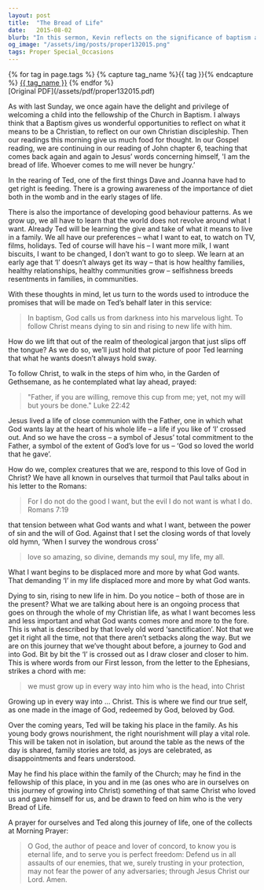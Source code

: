 ```yaml
---
layout: post
title:  "The Bread of Life"
date:   2015-08-02
blurb: "In this sermon, Kevin reflects on the significance of baptism and Christian discipleship, drawing from the Gospel reading of John chapter 6. He emphasizes the importance of prioritizing what God wants over personal desires, using the metaphor of nourishment and growth. The sermon calls for a journey of sanctification, growing into Christ and finding our true selves in God's image."
og_image: "/assets/img/posts/proper132015.png"
tags: Proper Special_Occasions
---    
```

<div class="tag-pills">
  {% for tag in page.tags %}
    {% capture tag_name %}{{ tag }}{% endcapture %}
    <a href="{{ site.baseurl }}/tag/{{ tag_name }}" class="tag-pill">{{ tag_name }}</a>
  {% endfor %}
</div>
[Original PDF](/assets/pdf/proper132015.pdf)

As with last Sunday, we once again have the delight and privilege of welcoming a child into the fellowship of the Church in Baptism. I always think that a Baptism gives us wonderful opportunities to reflect on what it means to be a Christian, to reflect on our own Christian discipleship. Then our readings this morning give us much food for thought. In our Gospel reading, we are continuing in our reading of John chapter 6, teaching that comes back again and again to Jesus’ words concerning himself, 'I am the bread of life. Whoever comes to me will never be hungry.’

In the rearing of Ted, one of the first things Dave and Joanna have had to get right is feeding. There is a growing awareness of the importance of diet both in the womb and in the early stages of life.

There is also the importance of developing good behaviour patterns. As we grow up, we all have to learn that the world does not revolve around what I want. Already Ted will be learning the give and take of what it means to live in a family. We all have our preferences – what I want to eat, to watch on TV, films, holidays. Ted of course will have his – I want more milk, I want biscuits, I want to be changed, I don’t want to go to sleep. We learn at an early age that ‘I’ doesn’t always get its way – that is how healthy families, healthy relationships, healthy communities grow – selfishness breeds resentments in families, in communities.

With these thoughts in mind, let us turn to the words used to introduce the promises that will be made on Ted’s behalf later in this service:

> In baptism, God calls us from darkness into his marvelous light.
> To follow Christ means dying to sin and rising to new life with him.

How do we lift that out of the realm of theological jargon that just slips off the tongue? As we do so, we’ll just hold that picture of poor Ted learning that what he wants doesn’t always hold sway.

To follow Christ, to walk in the steps of him who, in the Garden of Gethsemane, as he contemplated what lay ahead, prayed:

> "Father, if you are willing, remove this cup from me; yet, not my will but yours be done." Luke 22:42

Jesus lived a life of close communion with the Father, one in which what God wants lay at the heart of his whole life – a life if you like of ‘I’ crossed out. And so we have the cross – a symbol of Jesus’ total commitment to the Father, a symbol of the extent of God’s love for us – ‘God so loved the world that he gave’.

How do we, complex creatures that we are, respond to this love of God in Christ? We have all known in ourselves that turmoil that Paul talks about in his letter to the Romans:

> For I do not do the good I want, but the evil I do not want is what I do. Romans 7:19

that tension between what God wants and what I want, between the power of sin and the will of God. Against that I set the closing words of that lovely old hymn, ‘When I survey the wondrous cross’

> love so amazing, so divine,
> demands my soul, my life, my all.

What I want begins to be displaced more and more by what God wants. That demanding ‘I’ in my life displaced more and more by what God wants.

Dying to sin, rising to new life in him. Do you notice – both of those are in the present? What we are talking about here is an ongoing process that goes on through the whole of my Christian life, as what I want becomes less and less important and what God wants comes more and more to the fore. This is what is described by that lovely old word ‘sanctification’. Not that we get it right all the time, not that there aren’t setbacks along the way. But we are on this journey that we’ve thought about before, a journey to God and into God. Bit by bit the ‘I’ is crossed out as I draw closer and closer to him. This is where words from our First lesson, from the letter to the Ephesians, strikes a chord with me:

> we must grow up in every way into him who is the head, into Christ

Growing up in every way into … Christ. This is where we find our true self, as one made in the image of God, redeemed by God, beloved by God.

Over the coming years, Ted will be taking his place in the family. As his young body grows nourishment, the right nourishment will play a vital role. This will be taken not in isolation, but around the table as the news of the day is shared, family stories are told, as joys are celebrated, as disappointments and fears understood.

May he find his place within the family of the Church; may he find in the fellowship of this place, in you and in me (as ones who are in ourselves on this journey of growing into Christ) something of that same Christ who loved us and gave himself for us, and be drawn to feed on him who is the very Bread of Life.

A prayer for ourselves and Ted along this journey of life, one of the collects at Morning Prayer:

> O God, the author of peace and lover of concord,
> to know you is eternal life, and to serve you is perfect freedom:
> Defend us in all assaults of our enemies,
> that we, surely trusting in your protection,
> may not fear the power of any adversaries;
> through Jesus Christ our Lord. Amen.
